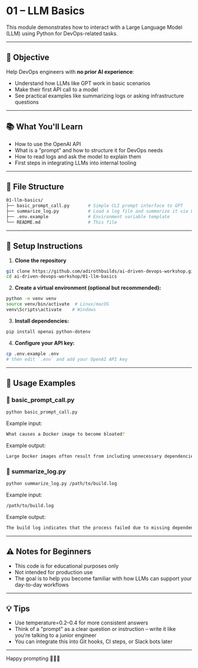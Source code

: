 # 01 – LLM Basics

This module demonstrates how to interact with a Large Language Model (LLM) using Python for DevOps-related tasks.

---

## 🎯 Objective

Help DevOps engineers with **no prior AI experience**:

- Understand how LLMs like GPT work in basic scenarios
- Make their first API call to a model
- See practical examples like summarizing logs or asking infrastructure questions

---

## 📚 What You'll Learn

- How to use the OpenAI API
- What is a "prompt" and how to structure it for DevOps needs
- How to read logs and ask the model to explain them
- First steps in integrating LLMs into internal tooling

---

## 📁 File Structure

```bash
01-llm-basics/
├── basic_prompt_call.py       # Simple CLI prompt interface to GPT
├── summarize_log.py           # Load a log file and summarize it via LLM
├── .env.example               # Environment variable template
└── README.md                  # This file
```

---

## 🔧 Setup Instructions

1. **Clone the repository**

```bash
git clone https://github.com/adirothbuilds/ai-driven-devops-workshop.git
cd ai-driven-devops-workshop/01-llm-basics
```

2. **Create a virtual environment (optional but recommended):**

```bash
python -m venv venv
source venv/bin/activate  # Linux/macOS
venv\Scripts\activate    # Windows
```

3. **Install dependencies:**

```bash
pip install openai python-dotenv
```

4. **Configure your API key:**

```bash
cp .env.example .env
# then edit `.env` and add your OpenAI API key
```

---

## 🚀 Usage Examples

### 🔹 basic_prompt_call.py

```bash
python basic_prompt_call.py
```

Example input:

```bash
What causes a Docker image to become bloated?
```

Example output:

```bash
Large Docker images often result from including unnecessary dependencies, not cleaning up cache layers, or using full base OS images instead of slim ones...
```

### 🔹 summarize_log.py

```bash
python summarize_log.py /path/to/build.log
```

Example input:

```bash
/path/to/build.log
```

Example output:

```bash
The build log indicates that the process failed due to missing dependencies in step 3. Consider reviewing the dependency installation step.
```

---

## ⚠️ Notes for Beginners

- This code is for educational purposes only
- Not intended for production use
- The goal is to help you become familiar with how LLMs can support your day-to-day workflows

---

## 💡 Tips

- Use temperature=0.2–0.4 for more consistent answers
- Think of a "prompt" as a clear question or instruction – write it like you're talking to a junior engineer
- You can integrate this into Git hooks, CI steps, or Slack bots later

---

Happy prompting 👨‍💻🤖
